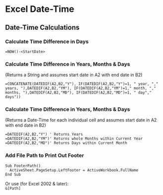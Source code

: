 # Excel Date-Time  

## Date-Time Calculations  

### Calculate Time Difference in Days  
```vba
=NOW()-<StartDate>
```

### Calculate Time Difference in Years, Months & Days  
(Returns a String and assumes start date in A2 with end date in B2)  
```vba
=CONCATENATE(DATEDIF(A2,B2,"Y"), IF(DATEDIF(A2,B2,"Y")=1, " year, "," years, "),DATEDIF(A2,B2,"YM"), IF(DATEDIF(A2,B2,"YM")=1," month, "," months, "),DATEDIF(A2,B2,"MD"), IF(DATEDIF(A2,B2,"MD")=1, " day"," days"))
```

### Calculate Time Difference in Years, Months & Days 
(Returns a Date-Time for each individual cell and assumes start date in A2 with end date in B2)  
```vba
=DATEDIF(A2,B2,"Y") ' Returns Years
=DATEDIF(A2,B2,"YM")' Returns whole Months within Current Year
=DATEDIF(A2,B2,"MD")' Returns Days within Current Month
```

### Add File Path to Print Out Footer  
```vba
Sub FooterPath()
  ActiveSheet.PageSetup.LeftFooter = ActiveWorkbook.FullName
End Sub
```
Or use (for Excel 2002 & later):  
`&[Path]`
